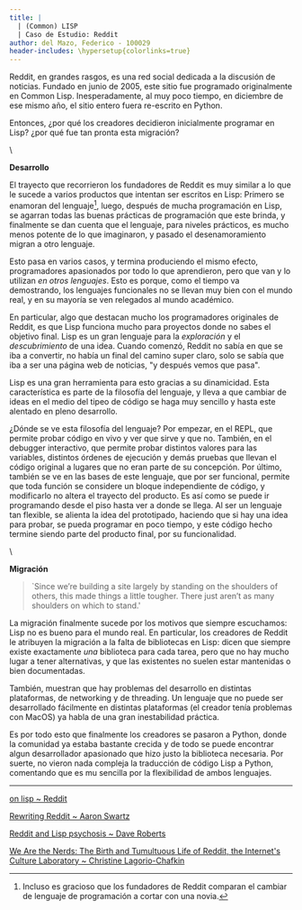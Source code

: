 ```yaml
---
title: |
  | (Common) LISP
  | Caso de Estudio: Reddit
author: del Mazo, Federico - 100029
header-includes: \hypersetup{colorlinks=true}
---
```


Reddit, en grandes rasgos, es una red social dedicada a la discusión de noticias. Fundado en junio de 2005, este sitio fue programado originalmente en Common Lisp. Inesperadamente, al muy poco tiempo, en diciembre de ese mismo año, el sitio entero fuera re-escrito en Python.

Entonces, ¿por qué los creadores decidieron inicialmente programar en Lisp? ¿por qué fue tan pronta esta migración?

\

**Desarrollo**

El trayecto que recorrieron los fundadores de Reddit es muy similar a lo que le sucede a varios productos que intentan ser escritos en Lisp: Primero se enamoran del lenguaje[^1], luego, después de mucha programación en Lisp, se agarran todas las buenas prácticas de programación que este brinda, y finalmente se dan cuenta que el lenguaje, para niveles prácticos, es mucho menos potente de lo que imaginaron, y pasado el desenamoramiento migran a otro lenguaje.

Esto pasa en varios casos, y termina produciendo el mismo efecto, programadores apasionados por todo lo que aprendieron, pero que van y lo utilizan _en otros lenguajes_. Esto es porque, como el tiempo va demostrando, los lenguajes funcionales no se llevan muy bien con el mundo real, y en su mayoría se ven relegados al mundo académico.

En particular, algo que destacan mucho los programadores originales de Reddit, es que Lisp funciona mucho para proyectos donde no sabes el objetivo final. Lisp es un gran lenguaje para la _exploración_ y el _descubrimiento_ de una idea. Cuando comenzó, Reddit no sabía en que se iba a convertir, no había un final del camino super claro, solo se sabía que iba a ser una página web de noticias, "y después vemos que pasa".

Lisp es una gran herramienta para esto gracias a su dinamicidad. Esta característica es parte de la filosofía del lenguaje, y lleva a que cambiar de ideas en el medio del tipeo de código se haga muy sencillo y hasta este alentado en pleno desarrollo.

¿Dónde se ve esta filosofía del lenguaje? Por empezar, en el REPL, que permite probar código en vivo y ver que sirve y que no. También, en el debugger interactivo, que permite probar distintos valores para las variables, distintos órdenes de ejecución y demás pruebas que llevan el código original a lugares que no eran parte de su concepción. Por último, también se ve en las bases de este lenguaje, que por ser funcional, permite que toda función se considere un bloque independiente de código, y modificarlo no altera el trayecto del producto. Es así como se puede ir programando desde el piso hasta ver a donde se llega. Al ser un lenguaje tan flexible, se alienta la idea del prototipado, haciendo que si hay una idea para probar, se pueda programar en poco tiempo, y este código hecho termine siendo parte del producto final, por su funcionalidad.

\

**Migración**

> `Since we’re building a site largely by standing on the shoulders of others, this made things a little tougher. There just aren’t as many shoulders on which to stand.'

La migración finalmente sucede por los motivos que siempre escuchamos: Lisp no es bueno para el mundo real. En particular, los creadores de Reddit le atribuyen la migración a la falta de bibliotecas en Lisp: dicen que siempre existe exactamente _una_ biblioteca para cada tarea, pero que no hay mucho lugar a tener alternativas, y que las existentes no suelen estar mantenidas o bien documentadas.

También, muestran que hay problemas del desarrollo en distintas plataformas, de networking y de threading. Un lenguaje que no puede ser desarrollado fácilmente en distintas plataformas (el creador tenía problemas con MacOS) ya habla de una gran inestabilidad práctica.

Es por todo esto que finalmente los creadores se pasaron a Python, donde la comunidad ya estaba bastante crecida y de todo se puede encontrar algun desarrollador apasionado que hizo justo la biblioteca necesaria. Por suerte, no vieron nada compleja la traducción de código Lisp a Python, comentando que es mu sencilla por la flexibilidad de ambos lenguajes.

---

[on lisp ~ Reddit](https://redditblog.com/2005/12/05/on-lisp/)

[Rewriting Reddit ~ Aaron Swartz](http://www.aaronsw.com/weblog/rewritingreddit)

[Reddit and Lisp psychosis ~ Dave Roberts](http://www.findinglisp.com/blog/2005/12/reddit-and-lisp-psychosis.html)

[We Are the Nerds: The Birth and Tumultuous Life of Reddit, the Internet's Culture Laboratory ~ Christine Lagorio-Chafkin](https://books.google.com.ar/books?id=WNpKDwAAQBAJ)

[^1]: Incluso es gracioso que los fundadores de Reddit comparan el cambiar de lenguaje de programación a cortar con una novia.
